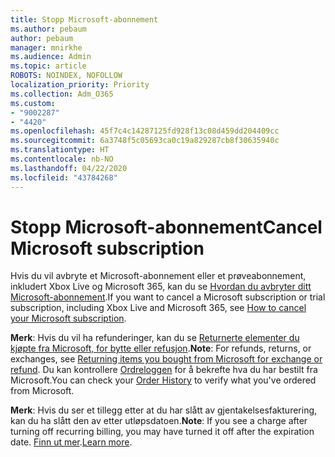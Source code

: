 ```yaml
---
title: Stopp Microsoft-abonnement
ms.author: pebaum
author: pebaum
manager: mnirkhe
ms.audience: Admin
ms.topic: article
ROBOTS: NOINDEX, NOFOLLOW
localization_priority: Priority
ms.collection: Adm_O365
ms.custom:
- "9002287"
- "4420"
ms.openlocfilehash: 45f7c4c14287125fd928f13c08d459dd204409cc
ms.sourcegitcommit: 6a3748f5c05693ca0c19a829287cb8f30635940c
ms.translationtype: HT
ms.contentlocale: nb-NO
ms.lasthandoff: 04/22/2020
ms.locfileid: "43784268"
---
```

# <a name="cancel-microsoft-subscription"></a><span data-ttu-id="8e78b-102">Stopp Microsoft-abonnement</span><span class="sxs-lookup"><span data-stu-id="8e78b-102">Cancel Microsoft subscription</span></span>

<span data-ttu-id="8e78b-103">Hvis du vil avbryte et Microsoft-abonnement eller et prøveabonnement, inkludert Xbox Live og Microsoft 365, kan du se [Hvordan du avbryter ditt Microsoft-abonnement](https://support.microsoft.com/help/4027815).</span><span class="sxs-lookup"><span data-stu-id="8e78b-103">If you want to cancel a Microsoft subscription or trial subscription, including Xbox Live and Microsoft 365, see [How to cancel your Microsoft subscription](https://support.microsoft.com/help/4027815).</span></span>

<span data-ttu-id="8e78b-104">**Merk**: Hvis du vil ha refunderinger, kan du se [Returnerte elementer du kjøpte fra Microsoft, for bytte eller refusjon](https://support.microsoft.com/help/10558).</span><span class="sxs-lookup"><span data-stu-id="8e78b-104">**Note**: For refunds, returns, or exchanges, see [Returning items you bought from Microsoft for exchange or refund](https://support.microsoft.com/help/10558).</span></span> <span data-ttu-id="8e78b-105">Du kan kontrollere [Ordreloggen](https://account.microsoft.com/billing/orders/) for å bekrefte hva du har bestilt fra Microsoft.</span><span class="sxs-lookup"><span data-stu-id="8e78b-105">You can check your [Order History](https://account.microsoft.com/billing/orders/) to verify what you've ordered from Microsoft.</span></span> 

<span data-ttu-id="8e78b-106">**Merk**: Hvis du ser et tillegg etter at du har slått av gjentakelsesfakturering, kan du ha slått den av etter utløpsdatoen.</span><span class="sxs-lookup"><span data-stu-id="8e78b-106">**Note**: If you see a charge after turning off recurring billing, you may have turned it off after the expiration date.</span></span> <span data-ttu-id="8e78b-107">[Finn ut mer](https://support.microsoft.com/help/10640).</span><span class="sxs-lookup"><span data-stu-id="8e78b-107">[Learn more](https://support.microsoft.com/help/10640).</span></span> 
